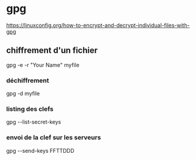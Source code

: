 # gpg

https://linuxconfig.org/how-to-encrypt-and-decrypt-individual-files-with-gpg


## chiffrement d'un fichier

gpg -e -r "Your Name" myfile

### déchiffrement

gpg -d myfile

### listing des clefs

gpg --list-secret-keys

### envoi de la clef sur les serveurs

gpg --send-keys FFTTDDD



